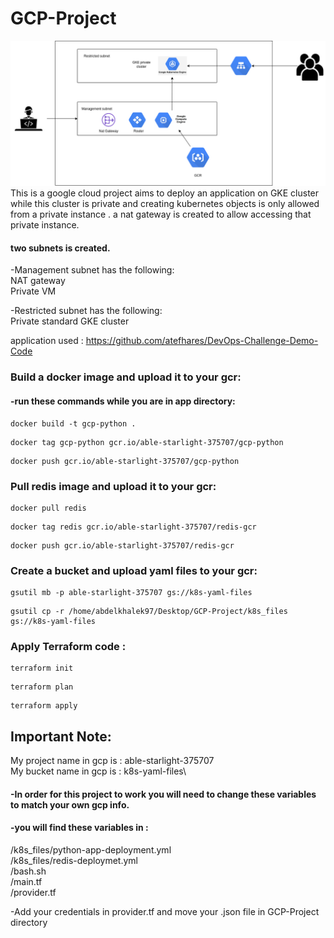 # GCP-Project

![home_Page Image](./Images/Project.png)
This is a google cloud project aims to deploy an application on GKE cluster while this cluster is private and creating kubernetes objects is only allowed from a private instance .
a nat gateway is created to allow accessing that private instance.

#### two subnets is created.

-Management subnet has the following:\
NAT gateway\
Private VM

-Restricted subnet has the following:\
Private standard GKE cluster

application used : https://github.com/atefhares/DevOps-Challenge-Demo-Code


### Build a docker image and upload it to your gcr:

#### -run these commands while you are in app directory:
  ```
  docker build -t gcp-python .
  ```
  ```
  docker tag gcp-python gcr.io/able-starlight-375707/gcp-python
  ```
  ```
  docker push gcr.io/able-starlight-375707/gcp-python
  ```

### Pull redis image and upload it to your gcr:
  
  ```
  docker pull redis
  ```
  ```
  docker tag redis gcr.io/able-starlight-375707/redis-gcr
  ```
  ```
  docker push gcr.io/able-starlight-375707/redis-gcr
  ```
  
  
### Create a bucket and upload yaml files to your gcr:
  ```
  gsutil mb -p able-starlight-375707 gs://k8s-yaml-files
  ```
  ```
  gsutil cp -r /home/abdelkhalek97/Desktop/GCP-Project/k8s_files gs://k8s-yaml-files
  ```
  
### Apply Terraform code :
  
  ```
  terraform init
  ```
  ```
  terraform plan
  ```
  ```
  terraform apply
  ```

## Important Note:
My project name in gcp is : able-starlight-375707 \
My bucket name in gcp is : k8s-yaml-files\
#### -In order for this project to work you will need to change these variables to match your own gcp info.
  #### -you will find these variables in :
  /k8s_files/python-app-deployment.yml\
  /k8s_files/redis-deploymet.yml\
  /bash.sh\
  /main.tf\
  /provider.tf
  
-Add your credentials in provider.tf and move your .json file in GCP-Project directory
